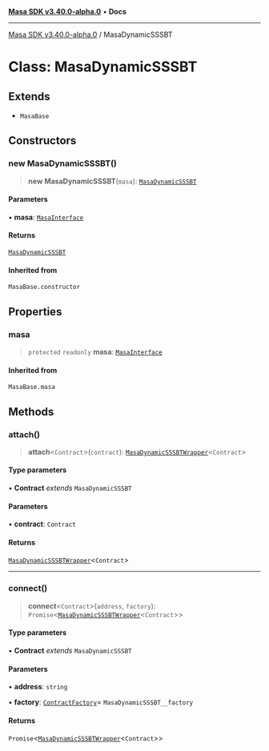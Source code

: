 [**Masa SDK v3.40.0-alpha.0**](../README.md) • **Docs**

***

[Masa SDK v3.40.0-alpha.0](../globals.md) / MasaDynamicSSSBT

# Class: MasaDynamicSSSBT

## Extends

- `MasaBase`

## Constructors

### new MasaDynamicSSSBT()

> **new MasaDynamicSSSBT**(`masa`): [`MasaDynamicSSSBT`](MasaDynamicSSSBT.md)

#### Parameters

• **masa**: [`MasaInterface`](../interfaces/MasaInterface.md)

#### Returns

[`MasaDynamicSSSBT`](MasaDynamicSSSBT.md)

#### Inherited from

`MasaBase.constructor`

## Properties

### masa

> `protected` `readonly` **masa**: [`MasaInterface`](../interfaces/MasaInterface.md)

#### Inherited from

`MasaBase.masa`

## Methods

### attach()

> **attach**\<`Contract`\>(`contract`): [`MasaDynamicSSSBTWrapper`](MasaDynamicSSSBTWrapper.md)\<`Contract`\>

#### Type parameters

• **Contract** *extends* `MasaDynamicSSSBT`

#### Parameters

• **contract**: `Contract`

#### Returns

[`MasaDynamicSSSBTWrapper`](MasaDynamicSSSBTWrapper.md)\<`Contract`\>

***

### connect()

> **connect**\<`Contract`\>(`address`, `factory`): `Promise`\<[`MasaDynamicSSSBTWrapper`](MasaDynamicSSSBTWrapper.md)\<`Contract`\>\>

#### Type parameters

• **Contract** *extends* `MasaDynamicSSSBT`

#### Parameters

• **address**: `string`

• **factory**: [`ContractFactory`](ContractFactory.md)= `MasaDynamicSSSBT__factory`

#### Returns

`Promise`\<[`MasaDynamicSSSBTWrapper`](MasaDynamicSSSBTWrapper.md)\<`Contract`\>\>
